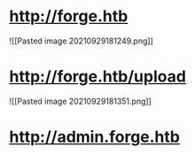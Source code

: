 # http://forge.htb
![[Pasted image 20210929181249.png]]
# http://forge.htb/upload
![[Pasted image 20210929181351.png]]
# http://admin.forge.htb

